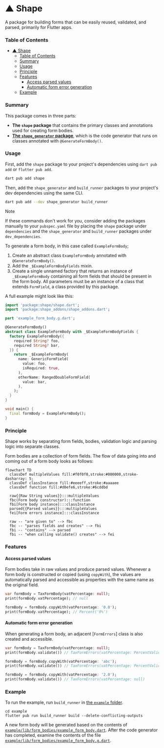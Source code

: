 # ▲ Shape

A package for building forms that can be easily reused, validated, and parsed, primarily for Flutter apps.

### Table of Contents

- [▲ Shape](#-shape)
  - [Table of Contents](#table-of-contents)
  - [Summary](#summary)
  - [Usage](#usage)
  - [Principle](#principle)
  - [Features](#features)
    - [Access parsed values](#access-parsed-values)
    - [Automatic form error generation](#automatic-form-error-generation)
  - [Example](#example)

### Summary

This package comes in three parts:

- **The `shape` package** that contains the primary classes and annotations used for creating form bodies.
- [**The `shape_generator` package**](https://github.com/betterment/shape/tree/main/packages/shape_generator/README.md), which is the code generator that runs on classes annotated with `@GenerateFormBody()`.

### Usage

First, add the `shape` package to your project's dependencies using `dart pub add` or `flutter pub add`.

```bash
dart pub add shape
```

Then, add the `shape_generator` and `build_runner` packages to your project's dev dependencies using the same CLI.

```bash
dart pub add --dev shape_generator build_runner
```

> [!NOTE]
> If these commands don't work for you, consider adding the packages manually to your `pubspec.yaml` file by placing the `shape` package under `dependencies` and the `shape_generator` and `build_runner` packages under `dev_dependencies`.

To generate a form body, in this case called `ExampleFormBody`;

1. Create an abstract class `ExampleFormBody` annotated with `@GenerateFormBody()`.
2. Add the `_$ExampleFormBodyFields` mixin.
3. Create a single unnamed factory that returns an instance of `_$ExampleFormBody` containing all form fields that should be present in the form body. All parameters must be an instance of a class that extends `FormField`, a class provided by this package.

A full example might look like this:

```dart
import 'package:shape/shape.dart';
import 'package:shape_addons/shape_addons.dart';

part 'example_form_body.g.dart';

@GenerateFormBody()
abstract class ExampleFormBody with _$ExampleFormBodyFields {
  factory ExampleFormBody({
    required String? foo,
    required String? bar,
  }) {
    return _$ExampleFormBody(
      name: GenericFormField(
        value: foo,
        isRequired: true,
      ),
      otherName: RangedDoubleFormField(
        value: bar,
      ),
    );
  }
}

void main() {
  final formBody = ExampleFormBody();
}
```

### Principle

Shape works by separating form fields, bodies, validation logic and parsing logic into separate classes.

Form bodies are a collection of form fields. The flow of data going into and coming out of a form body looks as follows:

```mermaid
flowchart TD
  classDef multipleValues fill:#f0f0f0,stroke:#000000,stroke-dasharray: 5;
  classDef classInstance fill:#eeeeff,stroke:#aaaaee
  classDef function fill:#d0efe6,stroke:#6cddbd

  raw{{Raw String values}}:::multipleValues
  fbc(Form body constructor):::function
  fbi[Form body instance]:::classInstance
  parsed{{Parsed values}}:::multipleValues
  fei[Form errors instance]:::classInstance

  raw -- "are given to" --> fbc
  fbc -- "parses fields and creates" --> fbi
  fbi -- "contains" --> parsed
  fbi -- "when calling validate() creates" --> fei
```

### Features

#### Access parsed values

Form bodies take in raw values and produce parsed values. Whenever a form body is constructed or copied (using `copyWith`), the values are automatically parsed and accessible as properties with the same name as the original field.

```dart
var formBody = TaxFormBody(vatPercentage: null);
print(formBody.vatPercentage); // null

formBody = formBody.copyWith(vatPercentage: '0.0');
print(formBody.vatPercentage); // Percent('0%')
```

#### Automatic form error generation

When generating a form body, an adjacent [`FormErrors`] class is also created and accessible.

```dart
var formBody = TaxFormBody(vatPercentage: null);
print(formBody.validate()) // TaxFormErrors(vatPercentage: PercentValidationError.empty)

formBody = formBody.copyWith(vatPercentage: 'abc');
print(formBody.validate()) // TaxFormErrors(vatPercentage: PercentValidationError.invalid)

formBody = formBody.copyWith(vatPercentage: '2.0');
print(formBody.validate()) // TaxFormErrors(vatPercentage: null)
```

### Example

To run the example, run `build_runner` in [the `example` folder](https://github.com/betterment/shape/tree/main/packages/shape/example).

```shell
cd example
flutter pub run build_runner build --delete-conflicting-outputs
```

A new form body will be generated based on the contents of [`example/lib/form_bodies/example_form_body.dart`](https://github.com/betterment/shape/tree/main/packages/shape/example/lib/form_bodies/example_form_body.dart). After the code generator has completed, examine the contents of the file [`example/lib/form_bodies/example_form_body.g.dart`](https://github.com/betterment/shape/tree/main/packages/shape/example/lib/form_bodies/example_form_body.g.dart).
